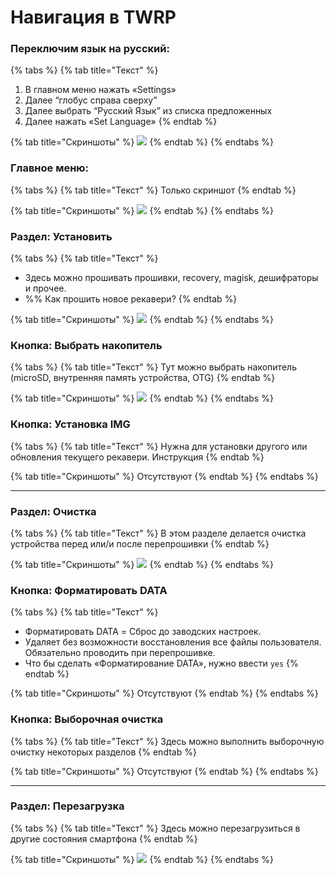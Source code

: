 # Навигация в TWRP

### Переключим язык на русский: <a href="#dlya-pereklyucheniya-yazyka-v-twrp-sleduet-sdelat-sleduyushee" id="dlya-pereklyucheniya-yazyka-v-twrp-sleduet-sdelat-sleduyushee"></a>

{% tabs %}
{% tab title="Текст" %}
1. В главном меню нажать «Settings»
2. Далее “глобус справа сверху”
3. Далее выбрать “Русский Язык” из списка предложенных
4. Далее нажать «Set Language»
{% endtab %}

{% tab title="Скриншоты" %}
![](https://telegra.ph/file/dbfabda66f993f97d00f2.jpg)
{% endtab %}
{% endtabs %}

### Главное меню: <a href="#obzor-twrp" id="obzor-twrp"></a>

{% tabs %}
{% tab title="Текст" %}
Только скриншот
{% endtab %}

{% tab title="Скриншоты" %}
![](https://telegra.ph/file/54f568803f08b40d1bd50.jpg)
{% endtab %}
{% endtabs %}

### Раздел: Установить <a href="#razdel-ustanovit" id="razdel-ustanovit"></a>

{% tabs %}
{% tab title="Текст" %}
* Здесь можно прошивать прошивки, recovery, magisk, дешифраторы и прочее.
* %% Как прошить новое рекавери?
{% endtab %}

{% tab title="Скриншоты" %}
![](https://telegra.ph/file/a638966dc4ef2c28379ef.jpg)
{% endtab %}
{% endtabs %}

### **Кнопка: Выбрать накопитель**

{% tabs %}
{% tab title="Текст" %}
Тут можно выбрать накопитель (microSD, внутренняя память устройства, OTG)
{% endtab %}

{% tab title="Скриншоты" %}
![](https://telegra.ph/file/f59b705d4088795523e2a.jpg)
{% endtab %}
{% endtabs %}

### **Кнопка: Установка IMG**

{% tabs %}
{% tab title="Текст" %}
Нужна для установки другого или обновления текущего рекавери. Инструкция
{% endtab %}

{% tab title="Скриншоты" %}
Отсутствуют
{% endtab %}
{% endtabs %}

***

### Раздел: Очистка <a href="#razdel-ochistka" id="razdel-ochistka"></a>

{% tabs %}
{% tab title="Текст" %}
В этом разделе делается очистка устройства перед или/и после перепрошивки
{% endtab %}

{% tab title="Скриншоты" %}
![](https://telegra.ph/file/6807d96c47cf866902eaa.jpg)
{% endtab %}
{% endtabs %}

### **Кнопка: Форматировать DATA**

{% tabs %}
{% tab title="Текст" %}
* Форматировать DATA = Сброс до заводских настроек.
* Удаляет без возможности восстановления все файлы пользователя. Обязательно проводить при перепрошивке.
* Что бы сделать «Форматирование DATA», нужно ввести `yes`
{% endtab %}

{% tab title="Скриншоты" %}
Отсутствуют
{% endtab %}
{% endtabs %}



### **Кнопка: Выборочная очистка**

{% tabs %}
{% tab title="Текст" %}
Здесь можно выполнить выборочную очистку некоторых разделов
{% endtab %}

{% tab title="Скриншоты" %}
Отсутствуют
{% endtab %}
{% endtabs %}

***

### Раздел: Перезагрузка <a href="#razdel-perezagruzka" id="razdel-perezagruzka"></a>

{% tabs %}
{% tab title="Текст" %}
Здесь можно перезагрузиться в другие состояния смартфона
{% endtab %}

{% tab title="Скриншоты" %}
![](https://telegra.ph/file/1e571a34a6ce87700c96d.jpg)
{% endtab %}
{% endtabs %}
